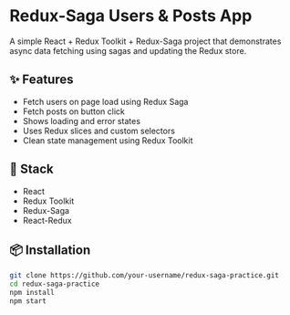 # Redux-Saga Users & Posts App

A simple React + Redux Toolkit + Redux-Saga project that demonstrates async data fetching using sagas and updating the Redux store.

## ✨ Features

- Fetch users on page load using Redux Saga
- Fetch posts on button click
- Shows loading and error states
- Uses Redux slices and custom selectors
- Clean state management using Redux Toolkit

## 🧱 Stack

- React
- Redux Toolkit
- Redux-Saga
- React-Redux

## 📦 Installation

```bash
git clone https://github.com/your-username/redux-saga-practice.git
cd redux-saga-practice
npm install
npm start
